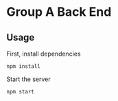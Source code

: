 # Group A Back End

## Usage

First, install dependencies
```
npm install
```

Start the server
```
npm start
```